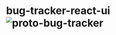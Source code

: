 # bug-tracker-react-ui![proto-bug-tracker](https://user-images.githubusercontent.com/105051121/236279698-eab48fe1-1d9b-453d-8c1f-8284a2542acd.png)
